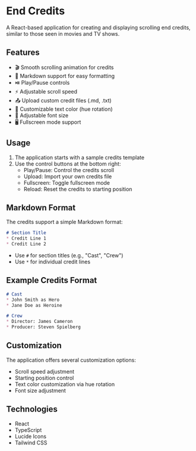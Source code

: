 # End Credits

A React-based application for creating and displaying scrolling end credits, similar to those seen in movies and TV shows.

## Features

- 🎬 Smooth scrolling animation for credits
- 📝 Markdown support for easy formatting
- ⏯️ Play/Pause controls
- ⚡ Adjustable scroll speed
- 📤 Upload custom credit files (.md, .txt)
- 🎨 Customizable text color (hue rotation)
- 📏 Adjustable font size
- 🖥️ Fullscreen mode support

## Usage

1. The application starts with a sample credits template
2. Use the control buttons at the bottom right:
   - Play/Pause: Control the credits scroll
   - Upload: Import your own credits file
   - Fullscreen: Toggle fullscreen mode
   - Reload: Reset the credits to starting position

## Markdown Format

The credits support a simple Markdown format:

```markdown
# Section Title
* Credit Line 1
* Credit Line 2
```

- Use `#` for section titles (e.g., "Cast", "Crew")
- Use `*` for individual credit lines

## Example Credits Format

```markdown
# Cast
* John Smith as Hero
* Jane Doe as Heroine

# Crew
* Director: James Cameron
* Producer: Steven Spielberg
```

## Customization

The application offers several customization options:
- Scroll speed adjustment
- Starting position control
- Text color customization via hue rotation
- Font size adjustment

## Technologies

- React
- TypeScript
- Lucide Icons
- Tailwind CSS
